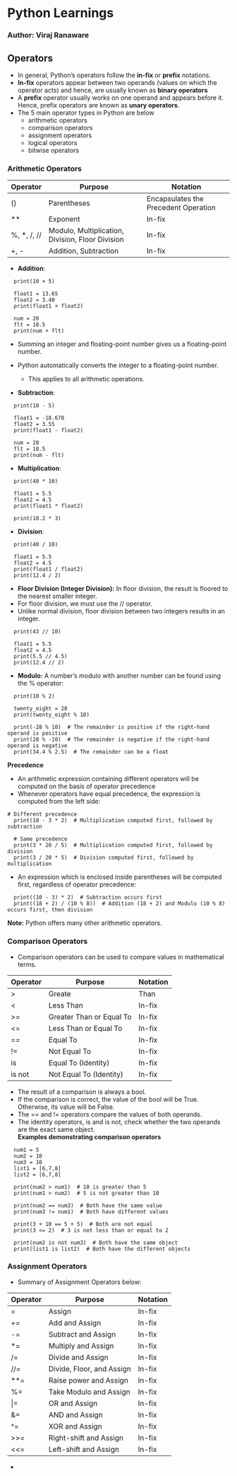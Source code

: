 # Python Learnings
### Author: Viraj Ranaware


## Operators
- In general, Python’s operators follow the **in-fix** or **prefix** notations.
- **In-fix** operators appear between two operands (values on which the operator acts) and hence, are usually known as **binary operators**
- A **prefix** operator usually works on one operand and appears before it. Hence, prefix operators are known as **unary operators**.
- The 5 main operator types in Python are below
    -  arithmetic operators
    -  comparison operators
    -  assignment operators
    -  logical operators
    -  bitwise operators

### Arithmetic Operators
|Operator|	Purpose|	Notation|
|-------------|-------------|-------------|
|()|	Parentheses|	Encapsulates the Precedent Operation|
|**	|Exponent	|In-fix|
|%, *, /, //|	Modulo, Multiplication, Division, Floor Division|	In-fix
|+, -|	Addition, Subtraction|	In-fix|

- **Addition**:
```
  print(10 + 5)

  float1 = 13.65
  float2 = 3.40
  print(float1 + float2)

  num = 20
  flt = 10.5
  print(num + flt)
```
- Summing an integer and floating-point number gives us a floating-point number.
- Python automatically converts the integer to a floating-point number.  
    - This applies to all arithmetic operations.
    
- **Subtraction**:
```
  print(10 - 5)

  float1 = -18.678
  float2 = 3.55
  print(float1 - float2)

  num = 20
  flt = 10.5
  print(num - flt)
```

- **Multiplication**:
```
  print(40 * 10)

  float1 = 5.5
  float2 = 4.5
  print(float1 * float2)

  print(10.2 * 3)
```
- **Division**:
```
  print(40 / 10)

  float1 = 5.5
  float2 = 4.5
  print(float1 / float2)
  print(12.4 / 2)
```
- **Floor Division (Integer Division):** In floor division, the result is floored to the nearest smaller integer.
- For floor division, we must use the // operator.
- Unlike normal division, floor division between two integers results in an integer.
```
  print(43 // 10)

  float1 = 5.5
  float2 = 4.5
  print(5.5 // 4.5)
  print(12.4 // 2)
```
- **Modulo:** A number’s modulo with another number can be found using the % operator:
```
  print(10 % 2)

  twenty_eight = 28
  print(twenty_eight % 10)

  print(-28 % 10)  # The remainder is positive if the right-hand operand is positive
  print(28 % -10)  # The remainder is negative if the right-hand operand is negative
  print(34.4 % 2.5)  # The remainder can be a float
```
**Precedence**
- An arithmetic expression containing different operators will be computed on the basis of operator precedence
- Whenever operators have equal precedence, the expression is computed from the left side:
```
# Different precedence
  print(10 - 3 * 2)  # Multiplication computed first, followed by subtraction

  # Same precedence
  print(3 * 20 / 5)  # Multiplication computed first, followed by division
  print(3 / 20 * 5)  # Division computed first, followed by multiplication
```
- An expression which is enclosed inside parentheses will be computed first, regardless of operator precedence:
```
  print((10 - 3) * 2)  # Subtraction occurs first
  print((18 + 2) / (10 % 8))  # Addition (18 + 2) and Modulo (10 % 8) occurs first, then division
```

**Note:**  Python offers many other arithmetic operators.

### Comparison Operators
- Comparison operators can be used to compare values in mathematical terms.

|Operator|	Purpose	|Notation|
|--------|----------|--------|
|>|	Greate| Than|	In-fix|
|<	|Less Than	|In-fix|
|>=	|Greater Than or Equal To	|In-fix|
|<=	|Less Than or Equal To	|In-fix|
|==	|Equal To	|In-fix|
|!=	|Not Equal To	|In-fix|
|is	|Equal To (Identity)	|In-fix|
|is not|	Not Equal To (Identity)|	In-fix|

- The result of a comparison is always a bool.
- If the comparison is correct, the value of the bool will be True. Otherwise, its value will be False.
- The == and != operators compare the values of both operands.
- The identity operators, is and is not, check whether the two operands are the exact same object.  
**Examples demonstrating comparison operators**
```
  num1 = 5
  num2 = 10
  num3 = 10
  list1 = [6,7,8]
  list2 = [6,7,8]

  print(num2 > num1)  # 10 is greater than 5
  print(num1 > num2)  # 5 is not greater than 10

  print(num2 == num3)  # Both have the same value
  print(num3 != num1)  # Both have different values

  print(3 + 10 == 5 + 5)  # Both are not equal
  print(3 <= 2)  # 3 is not less than or equal to 2

  print(num2 is not num3)  # Both have the same object
  print(list1 is list2)  # Both have the different objects
```

### Assignment Operators
- Summary of Assignment Operators below:

|Operator	|Purpose						|Notation 	|
|-----------|-------------------------------|-----------|
| =			    | Assign					|In-fix   	|
| +=			| Add and Assign			|In-fix		|
| -=			| Subtract and Assign		|In-fix		|
| *=			| Multiply and Assign		|In-fix		|
| /=			| Divide and Assign			|In-fix		|
| //=		    | Divide, Floor, and Assign	|In-fix		|
| \**=		    | Raise power and Assign	|In-fix		|
| %=			| Take Modulo and Assign	|In-fix		|
| \|=			| OR and Assign				|In-fix		|
| &=			| AND and Assign			|In-fix		|
| ^=			| XOR and Assign			|In-fix		|
| >>=		    | Right-shift and Assign	|In-fix		|
| <<=		    | Left-shift and Assign		|In-fix		|

- 
